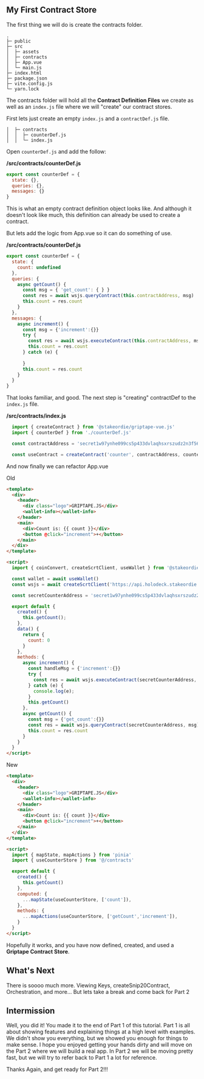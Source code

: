 ## My First Contract Store

The first thing we will do is create the contracts folder.

```{5}
.
├─ public
├─ src
│  ├─ assets
│  ├─ contracts
│  ├─ App.vue
│  └─ main.js
├─ index.html
├─ package.json
├─ vite.config.js
└─ yarn.lock
```

The contracts folder will hold all the **Contract Definition Files** we create as well as an `index.js` file where we will "create" our contract stores.

First lets just create an empty `index.js` and a `contractDef.js` file. 

```{2-3}
│  ├─ contracts
│  │  ├─ counterDef.js
│  │  └─ index.js
```

Open `counterDef.js` and add the follow:

**/src/contracts/counterDef.js**
```javascript
export const counterDef = {
  state: {},
  queries: {},
  messages: {}
}
```

This is what an empty contract definition object looks like. And although it doesn't look like much, this definition can already be used to create a contract. 

But lets add the logic from App.vue so it can do something of use.

**/src/contracts/counterDef.js**
```javascript
export const counterDef = {
  state: {
    count: undefined
  },
  queries: {
    async getCount() {
      const msg = { 'get_count': { } }
      const res = await wsjs.queryContract(this.contractAddress, msg)
      this.count = res.count
    }
  },
  messages: {
    async increment() {
      const msg = {'increment':{}}
      try {
        const res = await wsjs.executeContract(this.contractAddress, msg)
        this.count = res.count
      } catch (e) {
        
      }
      this.count = res.count
    } 
  }
}
```

That looks familiar, and good. The next step is "creating" contractDef to the `index.js` file.

**/src/contracts/index.js**
```javascript
  import { createContract } from '@stakeordie/griptape-vue.js'
  import { counterDef } from './counterDef.js'

  const contractAddress = 'secret1w97ynhe099cs5p433dvlaqhsxrszudz2n3f56h'

  const useContract = createContract('counter', contractAddress, counterDef)
```

And now finally we can refactor App.vue

Old
```html
<template>
  <div>
    <header>
      <div class="logo">GRIPTAPE.JS</div>
      <wallet-info></wallet-info>
    </header>
    <main>
      <div>Count is: {{ count }}</div>
      <button @click="increment">+</button>
    </main>
  </div>
</template>

<script>
  import { coinConvert, createScrtClient, useWallet } from '@stakeordie/griptape.js'

  const wallet = await useWallet()
  const wsjs = await createScrtClient('https://api.holodeck.stakeordie.com', wallet)

  const secretCounterAddress = 'secret1w97ynhe099cs5p433dvlaqhsxrszudz2n3f56h'

  export default {
    created() {
      this.getCount();
    },
    data() {
      return {
        count: 0
      }
    },
    methods: {
      async increment() {
        const handleMsg = {'increment':{}}
        try {
          const res = await wsjs.executeContract(secretCounterAddress, handleMsg)
        } catch (e) {
          console.log(e);
        }
        this.getCount()
      },
      async getCount() {
        const msg = {'get_count':{}}
        const res = await wsjs.queryContract(secretCounterAddress, msg)
        this.count = res.count
      }
    }
  }
</script>
```

New
```html
<template>
  <div>
    <header>
      <div class="logo">GRIPTAPE.JS</div>
      <wallet-info></wallet-info>
    </header>
    <main>
      <div>Count is: {{ count }}</div>
      <button @click="increment">+</button>
    </main>
  </div>
</template>

<script>
  import { mapState, mapActions } from 'pinia'
  import { useCounterStore } from '@/contracts'

  export default {
    created() {
      this.getCount()
    },
    computed: {
      ...mapState(useCounterStore, ['count']),
    },
    methods: {
      ...mapActions(useCounterStore, ['getCount','increment']),
    }
  }
</script>
```

Hopefully it works, and you have now defined, created, and used a **Griptape Contract Store**. 

## What's Next

There is soooo much more. Viewing Keys, createSnip20Contract, Orchestration, and more... But lets take a break and come back for Part 2

## Intermission

Well, you did it! You made it to the end of Part 1 of this tutorial. Part 1 is all about showing features and explaining things at a high level with examples. We didn't show you everything, but we showed you enough for things to make sense. I hope you enjoyed getting your hands dirty and will move on the Part 2 where we will build a real app. In Part 2 we will be moving pretty fast, but we will try to refer back to Part 1 a lot for reference.

Thanks Again, and get ready for Part 2!!!